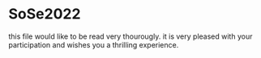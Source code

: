 # SoSe2022
this file would like to be read very thourougly. 
it is very pleased with your participation and wishes you a thrilling experience. 
